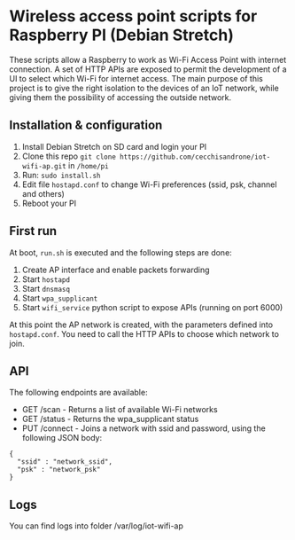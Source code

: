 # Wireless access point scripts for Raspberry PI (Debian Stretch)
These scripts allow a Raspberry to work as Wi-Fi Access Point with internet connection. 
A set of HTTP APIs are exposed to permit the development of a UI to select which Wi-Fi for internet access.
The main purpose of this project is to give the right isolation to the devices of an IoT network, while giving them the possibility of accessing the outside network.

## Installation & configuration

1. Install Debian Stretch on SD card and login your PI
2. Clone this repo `git clone https://github.com/cecchisandrone/iot-wifi-ap.git` in `/home/pi`
3. Run: `sudo install.sh`
4. Edit file `hostapd.conf` to change Wi-Fi preferences (ssid, psk, channel and others)
5. Reboot your PI

## First run
At boot, `run.sh` is executed and the following steps are done:
1. Create AP interface and enable packets forwarding
2. Start `hostapd`
3. Start `dnsmasq`
4. Start `wpa_supplicant`
5. Start `wifi_service` python script to expose APIs (running on port 6000)

At this point the AP network is created, with the parameters defined into `hostapd.conf`. 
You need to call the HTTP APIs to choose which network to join.

## API
The following endpoints are available:

- GET /scan - Returns a list of available Wi-Fi networks
- GET /status - Returns the wpa_supplicant status
- PUT /connect - Joins a network with ssid and password, using the following JSON body:
````
{
  "ssid" : "network_ssid",
  "psk" : "network_psk"
}

````

## Logs
You can find logs into folder /var/log/iot-wifi-ap

